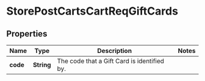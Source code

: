 # StorePostCartsCartReqGiftCards

## Properties
Name | Type | Description | Notes
------------ | ------------- | ------------- | -------------
**code** | **String** | The code that a Gift Card is identified by. | 
